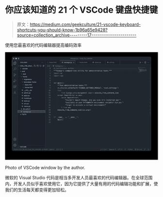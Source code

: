 # 你应该知道的 21 个 VSCode 键盘快捷键

> 原文：<https://medium.com/geekculture/21-vscode-keyboard-shortcuts-you-should-know-1b96a65e9428?source=collection_archive---------17----------------------->

使用您最喜欢的代码编辑器提高编码效率

![](img/ed1d5d3cbb4a5264a3989004550e200a.png)

Photo of VSCode window by the author.

微软的 Visual Studio 代码是相当多开发人员最喜欢的代码编辑器。在全球范围内，开发人员似乎喜欢使用它，因为它提供了大量有用的代码编辑功能和扩展，使我们的生活每天都变得更加轻松。